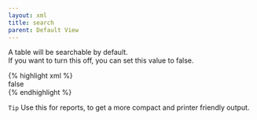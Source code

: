 ```yaml
---
layout: xml
title: search
parent: Default View
---
```

A table will be searchable by default.\
If you want to turn this off, you can set this value to false.

{% highlight xml %}
    <table>
        <search>false</search>
{% endhighlight %}

`Tip` Use this for reports, to get a more compact and printer friendly output.